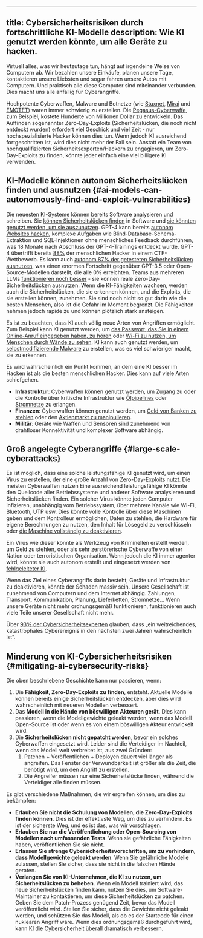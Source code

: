 

---
title: Cybersicherheitsrisiken durch fortschrittliche KI-Modelle
description: Wie KI genutzt werden könnte, um alle Geräte zu hacken.
---

Virtuell alles, was wir heutzutage tun, hängt auf irgendeine Weise von Computern ab.
Wir bezahlen unsere Einkäufe, planen unsere Tage, kontaktieren unsere Liebsten und sogar fahren unsere Autos mit Computern.
Und praktisch alle diese Computer sind miteinander verbunden.
Dies macht uns alle anfällig für Cyberangriffe.

Hochpotente Cyberwaffen, Malware und Botnetze (wie [Stuxnet](https://www.youtube.com/watch?v=nd1x0csO3hU), [Mirai](<https://en.wikipedia.org/wiki/Mirai_(malware)>) und [EMOTET](https://en.wikipedia.org/wiki/Emotet)) waren immer schwierig zu erstellen.
Die [Pegasus-Cyberwaffe](<https://en.wikipedia.org/wiki/Pegasus_(spyware)>), zum Beispiel, kostete Hunderte von Millionen Dollar zu entwickeln.
Das Auffinden sogenannter Zero-Day-Exploits (Sicherheitslücken, die noch nicht entdeckt wurden) erfordert viel Geschick und viel Zeit - nur hochspezialisierte Hacker können dies tun.
Wenn jedoch KI ausreichend fortgeschritten ist, wird dies nicht mehr der Fall sein.
Anstatt ein Team von hochqualifizierten Sicherheitsexperten/Hackern zu engagieren, um Zero-Day-Exploits zu finden, könnte jeder einfach eine viel billigere KI verwenden.

## KI-Modelle können autonom Sicherheitslücken finden und ausnutzen {#ai-models-can-autonomously-find-and-exploit-vulnerabilities}

Die neuesten KI-Systeme können bereits Software analysieren und schreiben.
Sie [können Sicherheitslücken finden](https://betterprogramming.pub/i-used-gpt-3-to-find-213-security-vulnerabilities-in-a-single-codebase-cc3870ba9411) in Software und [sie könnten genutzt werden, um sie auszunutzen](https://blog.checkpoint.com/2023/03/15/check-point-research-conducts-initial-security-analysis-of-chatgpt4-highlighting-potential-scenarios-for-accelerated-cybercrime/).
GPT-4 kann bereits [autonom Websites hacken](https://arxiv.org/html/2402.06664v1), komplexe Aufgaben wie Blind-Database-Schema-Extraktion und SQL-Injektionen ohne menschliches Feedback durchführen, was 18 Monate nach Abschluss der GPT-4-Trainings entdeckt wurde.
GPT-4 übertrifft bereits [88%](https://arxiv.org/pdf/2402.11814.pdf) der menschlichen Hacker in einem CTF-Wettbewerb.
Es kann auch [autonom 87% der getesteten Sicherheitslücken ausnutzen](https://arxiv.org/abs/2404.08144), was einen enormen Fortschritt gegenüber GPT-3.5 oder Open-Source-Modellen darstellt, die alle 0% erreichten.
Teams aus mehreren LLMs [funktionieren noch besser](https://arxiv.org/abs/2406.01637) - sie können reale Zero-Day-Sicherheitslücken ausnutzen.
Wenn die KI-Fähigkeiten wachsen, werden auch die Sicherheitslücken, die sie erkennen können, und die Exploits, die sie erstellen können, zunehmen.
Sie sind noch nicht so gut darin wie die besten Menschen, also ist die Gefahr im Moment begrenzt.
Die Fähigkeiten nehmen jedoch rapide zu und können plötzlich stark ansteigen.

Es ist zu beachten, dass KI auch völlig neue Arten von Angriffen ermöglicht.
Zum Beispiel kann KI genutzt werden, um [das Passwort, das Sie in einem Online-Anruf eingegeben haben, zu hören](https://beebom.com/ai-crack-password-listening-keyboard-sounds/)
oder [Wi-Fi zu nutzen, um Menschen durch Wände zu sehen](https://www.marktechpost.com/2023/02/15/cmu-researchers-create-an-ai-model-that-can-detect-the-pose-of-multiple-humans-in-a-room-using-only-the-signals-from-wifi/).
KI kann auch genutzt werden, um [selbstmodifizierende Malware](https://www.hyas.com/blog/blackmamba-using-ai-to-generate-polymorphic-malware) zu erstellen, was es viel schwieriger macht, sie zu erkennen.

Es wird wahrscheinlich ein Punkt kommen, an dem eine KI besser im Hacken ist als die besten menschlichen Hacker.
Dies kann auf viele Arten schiefgehen.

- **Infrastruktur**: Cyberwaffen können genutzt werden, um Zugang zu oder die Kontrolle über kritische Infrastruktur wie [Ölpipelines](https://en.wikipedia.org/wiki/Colonial_Pipeline_ransomware_attack) oder [Stromnetze](https://obr.uk/box/cyber-attacks-during-the-russian-invasion-of-ukraine/) zu erlangen.
- **Finanzen**: Cyberwaffen können genutzt werden, um [Geld von Banken zu stehlen](https://en.wikipedia.org/wiki/2015%E2%80%932016_SWIFT_banking_hack) oder den [Aktienmarkt zu manipulieren](https://en.wikipedia.org/wiki/2010_flash_crash).
- **Militär**: Geräte wie Waffen und Sensoren sind zunehmend von drahtloser Konnektivität und komplexer Software abhängig.

## Groß angelegte Cyberangriffe {#large-scale-cyberattacks}

Es ist möglich, dass eine solche leistungsfähige KI genutzt wird, um einen Virus zu erstellen, der eine große Anzahl von Zero-Day-Exploits nutzt.
Die meisten Cyberwaffen nutzen
Eine ausreichend leistungsfähige KI könnte den Quellcode aller Betriebssysteme und anderer Software analysieren und Sicherheitslücken finden.
Ein solcher Virus könnte jeden Computer infizieren, unabhängig vom Betriebssystem, über mehrere Kanäle wie Wi-Fi, Bluetooth, UTP usw.
Dies könnte volle Kontrolle über diese Maschinen geben und dem Kontrolleur ermöglichen, Daten zu stehlen, die Hardware für eigene Berechnungen zu nutzen, den Inhalt für Lösegeld zu verschlüsseln oder [die Maschine vollständig zu deaktivieren](https://en.wikipedia.org/wiki/Hardware_Trojan).

Ein Virus wie dieser könnte als Werkzeug von Kriminellen erstellt werden, um Geld zu stehlen, oder als sehr zerstörerische Cyberwaffe von einer Nation oder terroristischen Organisation.
Wenn jedoch die KI immer agenter wird, könnte sie auch autonom erstellt und eingesetzt werden von [fehlgeleiteter KI](/xrisk).

Wenn das Ziel eines Cyberangriffs darin besteht, Geräte und Infrastruktur zu deaktivieren, könnte der Schaden massiv sein.
Unsere Gesellschaft ist zunehmend von Computern und dem Internet abhängig.
Zahlungen, Transport, Kommunikation, Planung, Lieferketten, Stromnetze...
Wenn unsere Geräte nicht mehr ordnungsgemäß funktionieren, funktionieren auch viele Teile unserer Gesellschaft nicht mehr.

Über [93% der Cybersicherheitsexperten](https://www.weforum.org/publications/global-cybersecurity-outlook-2023/) glauben, dass „ein weitreichendes, katastrophales Cyberereignis in den nächsten zwei Jahren wahrscheinlich ist“.

## Minderung von KI-Cybersicherheitsrisiken {#mitigating-ai-cybersecurity-risks}

Die oben beschriebene Geschichte kann nur passieren, wenn:

1. Die **Fähigkeit, Zero-Day-Exploits zu finden**, entsteht. Aktuelle Modelle können bereits einige Sicherheitslücken entdecken, aber dies wird wahrscheinlich mit neueren Modellen verbessert.
2. Das **Modell in die Hände von böswilligen Akteuren gerät**. Dies kann passieren, wenn die Modellgewichte geleakt werden, wenn das Modell Open-Source ist oder wenn es von einem böswilligen Akteur entwickelt wird.
3. Die **Sicherheitslücken nicht gepatcht werden**, bevor ein solches Cyberwaffen eingesetzt wird. Leider sind die Verteidiger im Nachteil, wenn das Modell weit verbreitet ist, aus zwei Gründen:
   1. Patchen + Veröffentlichen + Deployen dauert viel länger als angreifen. Das Fenster der Verwundbarkeit ist größer als die Zeit, die benötigt wird, um den Angriff zu erstellen.
   2. Die Angreifer müssen nur eine Sicherheitslücke finden, während die Verteidiger alle finden müssen.

Es gibt verschiedene Maßnahmen, die wir ergreifen können, um dies zu bekämpfen:

- **Erlauben Sie nicht die Schulung von Modellen, die Zero-Day-Exploits finden können**. Dies ist der effektivste Weg, um dies zu verhindern. Es ist der sicherste Weg, und es ist das, was wir [vorschlagen](/proposal).
- **Erlauben Sie nur die Veröffentlichung oder Open-Sourcing von Modellen nach umfassenden Tests**. Wenn sie gefährliche Fähigkeiten haben, veröffentlichen Sie sie nicht.
- **Erlassen Sie strenge Cybersicherheitsvorschriften, um zu verhindern, dass Modellgewichte geleakt werden**. Wenn Sie gefährliche Modelle zulassen, stellen Sie sicher, dass sie nicht in die falschen Hände geraten.
- **Verlangen Sie von KI-Unternehmen, die KI zu nutzen, um Sicherheitslücken zu beheben**. Wenn ein Modell trainiert wird, das neue Sicherheitslücken finden kann, nutzen Sie dies, um Software-Maintainer zu kontaktieren, um diese Sicherheitslücken zu patchen. Geben Sie dem Patch-Prozess genügend Zeit, bevor das Modell veröffentlicht wird. Stellen Sie sicher, dass die Gewichte nicht geleakt werden, und schützen Sie das Modell, als ob es der Startcode für einen nuklearen Angriff wäre. Wenn dies ordnungsgemäß durchgeführt wird, kann KI die Cybersicherheit überall dramatisch verbessern.